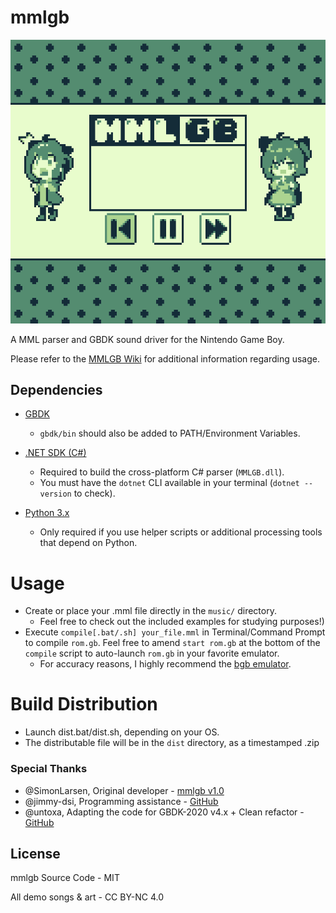 mmlgb
=====

![screenshot](screenshot.png)

A MML parser and GBDK sound driver for the Nintendo Game Boy.

Please refer to the [MMLGB Wiki](https://github.com/potatoTeto/mmlgb/wiki) for additional information regarding usage.

## Dependencies
- [GBDK](https://github.com/gbdk-2020/gbdk-2020)
  - ``gbdk/bin`` should also be added to PATH/Environment Variables.

- [.NET SDK (C#)](https://dotnet.microsoft.com/download)
  - Required to build the cross-platform C# parser (`MMLGB.dll`).
  - You must have the `dotnet` CLI available in your terminal (`dotnet --version` to check).

- [Python 3.x](https://www.python.org/downloads/)  
  - Only required if you use helper scripts or additional processing tools that depend on Python.

# Usage
- Create or place your .mml file directly in the ``music/`` directory.
  - Feel free to check out the included examples for studying purposes!)
- Execute ``compile[.bat/.sh] your_file.mml`` in Terminal/Command Prompt to compile ``rom.gb``. Feel free to amend ``start rom.gb`` at the bottom of the ``compile`` script to auto-launch ``rom.gb`` in your favorite emulator.
  - For accuracy reasons, I highly recommend the [bgb emulator](https://bgb.bircd.org/).

# Build Distribution
- Launch dist.bat/dist.sh, depending on your OS.
- The distributable file will be in the ``dist`` directory, as a timestamped .zip

### Special Thanks
- @SimonLarsen, Original developer - [mmlgb v1.0](https://github.com/SimonLarsen/mmlgb)
- @jimmy-dsi, Programming assistance - [GitHub](https://github.com/jimmy-dsi)
- @untoxa, Adapting the code for GBDK-2020 v4.x + Clean refactor - [GitHub](https://github.com/untoxa)

## License

mmlgb Source Code - MIT

All demo songs & art - CC BY-NC 4.0

